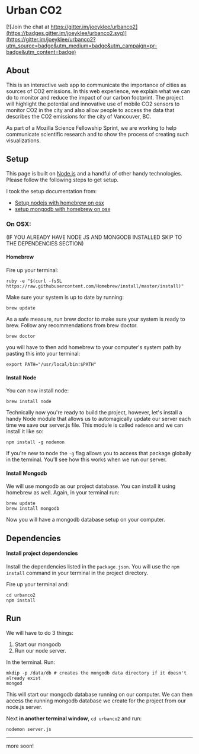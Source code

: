 # Urban CO2

[![Join the chat at https://gitter.im/joeyklee/urbanco2](https://badges.gitter.im/joeyklee/urbanco2.svg)](https://gitter.im/joeyklee/urbanco2?utm_source=badge&utm_medium=badge&utm_campaign=pr-badge&utm_content=badge)

## About

This is an interactive web app to communicate the importance of cities as sources of CO2 emissions. In this web experience, we explain what we can do to monitor and reduce the impact of our carbon footprint. The project will highlight the potential and innovative use of mobile CO2 sensors to monitor CO2 in the city and also allow people to access the data that describes the CO2 emissions for the city of Vancouver, BC.

As part of a Mozilla Science Fellowship Sprint, we are working to help communicate scientific research and to show the process of creating such visualizations.


## Setup

This page is built on [Node.js]() and a handful of other handy technologies. Please follow the following steps to get setup.

I took the setup documentation from:

* [Setup nodejs with homebrew on osx](https://changelog.com/install-node-js-with-homebrew-on-os-x/)
* [setup mongodb with homebrew on osx](https://docs.mongodb.org/manual/tutorial/install-mongodb-on-os-x/)

### On OSX:
(IF YOU ALREADY HAVE NODE JS AND MONGODB INSTALLED SKIP TO THE DEPENDENCIES SECTION)
#### Homebrew

Fire up your terminal:

```
ruby -e "$(curl -fsSL https://raw.githubusercontent.com/Homebrew/install/master/install)"
```

Make sure your system is up to date by running:

```
brew update
```

As a safe measure, run brew doctor to make sure your system is ready to brew. Follow any recommendations from brew doctor.

```
brew doctor
```

you will have to then add homebrew to your computer's system path by pasting this into your terminal:

```
export PATH="/usr/local/bin:$PATH"
```

#### Install Node

You can now install node:

```
brew install node
```

Technically now you're ready to build the project, however, let's install a handy Node module that allows us to automagically update our server each time we save our server.js file. This module is called ```nodemon``` and we can install it like so:

```
npm install -g nodemon
```

If you're new to node the ```-g``` flag allows you to access that package globally in the terminal. You'll see how this works when we run our server. 

#### Install Mongodb

We will use mongodb as our project database. You can install it using homebrew as well. Again, in your terminal run:

```
brew update
brew install mongodb
```

Now you will have a mongodb database setup on your computer. 


## Dependencies

#### Install project dependencies
Install the dependencies listed in the ```package.json```. You will use the ```npm install``` command in your terminal in the project directory. 

Fire up your terminal and:

```
cd urbanco2
npm install
```


## Run 

We will have to do 3 things:

1. Start our mongodb
2. Run our node server.

In the terminal. Run:

```
mkdip -p /data/db # creates the mongodb data directory if it doesn't already exist
mongod
```

This will start our mongodb database running on our computer. We can then access the running mongodb database we create for the project from our node.js server.

Next **in another terminal window**, ```cd urbanco2``` and run:

```
nodemon server.js
```

*** 
more soon!
